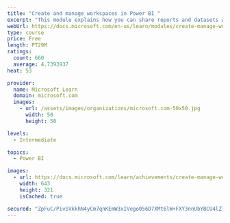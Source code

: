 ```yaml
---
title: "Create and manage workspaces in Power BI "
excerpt: "This module explains how you can share reports and datasets with your users and how to create a deployment strategy that makes sense for you and your organization. Furthermore, you will learn about data lineage in Microsoft Power BI."
webUrl: https://docs.microsoft.com/en-us/learn/modules/create-manage-workspaces-power-bi/
type: course
price: Free
length: PT29M
ratings:
  count: 660
  average: 4.7393937
heat: 53

provider:
  name: Microsoft Learn
  domain: microsoft.com
  images:
    - url: /assets/images/organizations/microsoft.com-50x50.jpg
      width: 50
      height: 50

levels:
  - Intermediate

topics:
  - Power BI

images:
  - url: https://docs.microsoft.com/learn/achievements/create-manage-workspaces-power-bi-social.png
    width: 643
    height: 321
    isCached: true

secured: "ZpFuC/PivSVkkhN4yCm7qnKEmW3xIVego056D7XMt6lW+FXY3nnUbYBCU4lZl1MMNhKat5xkto48cCU1dEsaHZ+c1IHrgwLGaN8eVTrm6XrAVrhF4rQLi/bUdka/HccFTkQS5py8nqLg98yNkC4sCNZm76+XskYM5re+GEQtpHO828RUUMr6k33WKvzhn4GPfI3kG4v4rWjBvpTIOkFoH+JjOSYFunFfGoJGRm3F9mOXnrz+DxhgSW+S76tje4YdM5veX5PSzV99itAIl3uq6O+JJpojKTBBCxkeoTNDzX5s9DbACwSO/P+IqS7A1VEDXONlfmTVUxiXJM1BBGYxKL/cS9ze6QlME6t75Vy/ws21h4zH3+SMVFa4gLVfcXlgtlsOEaGUMzn6ZE7WWxpBdgB7S/F2Okw8GgJgiTNF5b0=;R3e3X+BD+zSHqCFSAay51g=="
---
```


